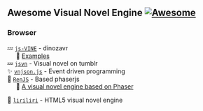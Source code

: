 ## Awesome Visual Novel Engine [![Awesome](https://cdn.rawgit.com/sindresorhus/awesome/d7305f38d29fed78fa85652e3a63e154dd8e8829/media/badge.svg)](https://github.com/sindresorhus/awesome)

### Browser
:zzz: [`js-VINE`](https://github.com/jdeisenberg/js-vine)  - dinozavr </br>
&nbsp;&nbsp;&nbsp;&nbsp; :link: [Examples](http://langintro.com/js-vine/)</br>
:zzz: [`jsvn`](https://github.com/vnjson/jsvn.js) - Visual novel on tumblr  </br>
:sparkles: [`vnjson.js`](https://githyb.com/vnjson/vnjson.js) - Event driven programming </br>
:rocket: [`RenJS`](https://gitlab.com/lunafromthemoon/RenJSTutorial/tree/master) - Based phaserjs </br>
&nbsp;&nbsp;&nbsp;&nbsp; :link: [A visual novel engine based on Phaser](http://www.html5gamedevs.com/topic/32953-visual-novel-engine-renjs/)
            
 :link: [`liriliri`](https://github.com/liriliri/liriliri) - HTML5 visual novel engine </br>

<!-- :wrench: -->
 
